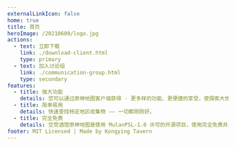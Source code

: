 ```yaml
---
externalLinkIcon: false
home: true
title: 首页
heroImage: /20210609/logo.jpg
actions:
  - text: 立即下载
    link: ./download-client.html
    type: primary
  - text: 加入讨论组
    link: ./communication-group.html
    type: secondary
features:
  - title: 强大功能
    details: 您可以通过原神地图客户端获得 - 更多样的功能、更便捷的享受，使探索大世界变得更加得心应手。
  - title: 简单易用
    details: 快速查找特定地区收集物 —— 一切都刚刚好。
  - title: 完全免费
    details: 空荧酒馆原神地图是使用 MulanPSL-1.0 许可的开源项目，使用完全免费并且无广告。
footer: MIT Licensed | Made by Kongying Tavern
---
```

